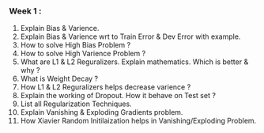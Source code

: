 ### Week 1 : 
1. Explain Bias & Varience.
2. Explain Bias & Varience wrt to Train Error & Dev Error with example.
3. How to solve High Bias Problem ?
4. How to solve High Varience Problem ?
5. What are L1 & L2 Reguralizers. Explain mathematics. Which is better & why ?
6. What is Weight Decay ?
7. How L1 & L2 Reguralizers helps decrease varience ?
8. Explain the working of Dropout. How it behave on Test set ?
9. List all Regularization Techniques.
10. Explain Vanishing & Exploding Gradients problem.
11. How Xiavier Random Initilaization helps in Vanishing/Exploding Problem.
